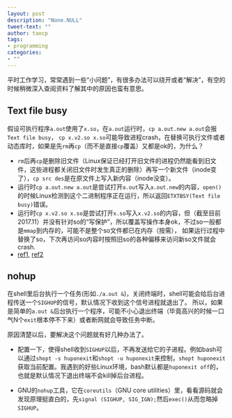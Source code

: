 ```yaml
---
layout: post
description: "None.NULL"
tweet-text: ""
author: taocp
tags:
- programming
categories:
- ""
---
```



平时工作学习，常常遇到一些“小问题”，有很多办法可以绕开或者“解决”，有空的时候稍微深入查阅资料了解其中的原因也蛮有意思。


## Text file busy

假设可执行程序`a.out`使用了`x.so`，在`a.out`运行时，`cp a.out.new a.out`会报`Text file busy`，
`cp x.v2.so x.so`可能导致进程crash，在替换可执行文件或者动态库时，如果是先`rm`再`cp`（而不是直接`cp`覆盖）又都是ok的，为什么？

  - `rm`后再`cp`是删除旧文件（Linux保证已经打开旧文件的进程仍然能看到旧文件，这些进程都关闭旧文件时发生真正的删除）再写一个新文件（inode变了），`cp src des`是在原文件上写入新内容（inode没变）。
  - 运行时`cp a.out.new a.out`是尝试打开`a.out`写入`a.out.new`的内容，`open()`的时候Linux检测到这个二进制程序正在运行，所以返回`ETXTBSY(Text file busy)`错误。
  - 运行时`cp x.v2.so x.so`是尝试打开`x.so`写入`x.v2.so`的内容，但（截至目前2017.11）并没有针对so的“写保护”，所以覆盖写操作本身ok，不过so一般都是`mmap`到内存的，可能不是整个so文件都已在内存（按需），
    如果运行过程中替换了so，下次再访问so内容时按照旧so的各种偏移来访问新so文件就会crash.
  - [ref1](https://unix.stackexchange.com/a/74172/73846), [ref2](https://stackoverflow.com/a/7779703/1498303)


## nohup

在shell里后台执行一个任务(形如`./a.out &`)，关闭终端时，shell可能会给后台进程传送一个`SIGHUP`的信号，默认情况下收到这个信号进程就退出了。
所以，如果是简单的`a.out &`后台执行一个程序，可能不小心退出终端（毕竟高兴的时候一口气N个`exit`根本停不下来）或者断网就会导致任务中断。

原因清楚以后，要解决这个问题就有好几种办法了。

- 配置一下，使得shell收到`SIGHUP`以后，不再发送给它的子进程。例如bash可以通过`shopt -s huponexit`和`shopt -u huponexit`来控制，`shopt huponexit`获取当前配置。我遇到的好些Linux环境，bash默认都是`huponexit off`的，也就是默认情况下退出终端不会kill掉后台进程。

- GNU的`nohup`工具，它在`coreutils`（GNU core utilities）里，看看源码就会发现原理挺直白的，先`signal (SIGHUP, SIG_IGN);`然后`exec()`从而忽略掉`SIGHUP`。
